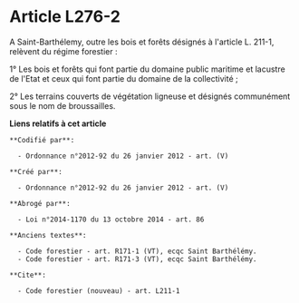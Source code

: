 # Article L276-2

A Saint-Barthélemy, outre les bois et forêts désignés à l'article L. 211-1, relèvent du régime forestier : 

1° Les bois et forêts qui font partie du domaine public maritime et lacustre de l'Etat et ceux qui font partie du domaine de
la collectivité ; 

2° Les terrains couverts de végétation ligneuse et désignés communément sous le nom de broussailles.

**Liens relatifs à cet article**

	**Codifié par**:

	  - Ordonnance n°2012-92 du 26 janvier 2012 - art. (V)

	**Créé par**:

	  - Ordonnance n°2012-92 du 26 janvier 2012 - art. (V)

	**Abrogé par**:

	  - Loi n°2014-1170 du 13 octobre 2014 - art. 86

	**Anciens textes**:

	  - Code forestier - art. R171-1 (VT), ecqc Saint Barthélémy.
	  - Code forestier - art. R171-3 (VT), ecqc Saint Barthélémy.

	**Cite**:

	  - Code forestier (nouveau) - art. L211-1
